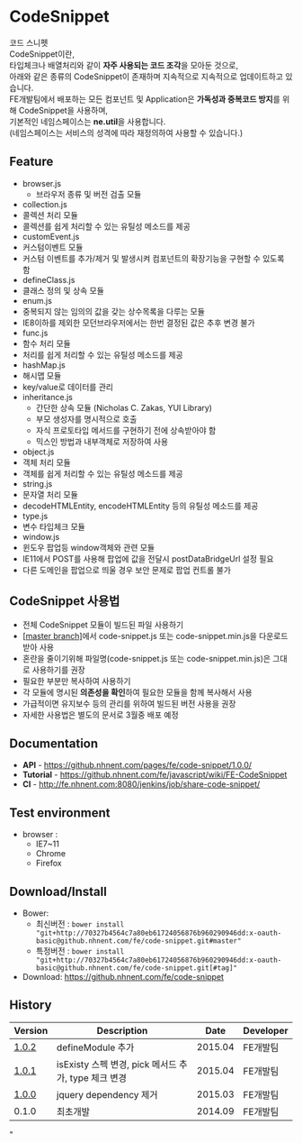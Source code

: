 CodeSnippet
======================
코드 스니펫<br>
CodeSnippet이란, <br>
타입체크나 배열처리와 같이 **자주 사용되는 코드 조각**을 모아둔 것으로,<br>
아래와 같은 종류의 CodeSnippet이 존재하며 지속적으로 지속적으로 업데이트하고 있습니다.<br>
FE개발팀에서 배포하는 모든 컴포넌트 및 Application은 **가독성과 중복코드 방지**를 위해 CodeSnippet을 사용하며,<br>
기본적인 네임스페이스는 **ne.util**을 사용합니다.<br>
(네임스페이스는 서비스의 성격에 따라 재정의하여 사용할 수 있습니다.)<br>

## Feature
* browser.js
  * 브라우저 종류 및 버전 검출 모듈
* collection.js
 * 콜렉션 처리 모듈
 * 콜렉션를 쉽게 처리할 수 있는 유틸성 메소드를 제공
* customEvent.js
 * 커스텀이벤트 모듈
 * 커스텀 이벤트를 추가/제거 및 발생시켜 컴포넌트의 확장기능을 구현할 수 있도록 함
* defineClass.js
 * 클래스 정의 및 상속 모듈
* enum.js
 * 중복되지 않는 임의의 값을 갖는 상수목록을 다루는 모듈
 * IE8이하를 제외한 모던브라우저에서는 한번 결정된 값은 추후 변경 불가
* func.js
 * 함수 처리 모듈
 * 처리를 쉽게 처리할 수 있는 유틸성 메소드를 제공
* hashMap.js
 * 해시맵 모듈
 * key/value로 데이터를 관리
* inheritance.js
  * 간단한 상속 모듈 (Nicholas C. Zakas, YUI Library)
  * 부모 생성자를 명시적으로 호출
  * 자식 프로토타입 메서드를 구현하기 전에 상속받아야 함
  * 믹스인 방법과 내부객체로 저장하여 사용
* object.js
 * 객체 처리 모듈
 * 객체를 쉽게 처리할 수 있는 유틸성 메소드를 제공
* string.js
 * 문자열 처리 모듈
 * decodeHTMLEntity, encodeHTMLEntity 등의 유틸성 메소드를 제공
* type.js
 * 변수 타입체크 모듈
* window.js
 * 윈도우 팝업등 window객체와 관련 모듈
 * IE11에서 POST를 사용해 팝업에 값을 전달시 postDataBridgeUrl 설정 필요
 * 다른 도메인을 팝업으로 띄울 경우 보안 문제로 팝업 컨트롤 불가

## CodeSnippet 사용법
* 전체 CodeSnippet 모듈이 빌드된 파일 사용하기
 * [[master branch]](https://github.nhnent.com/FE/Share-CodeSnippet)에서 code-snippet.js 또는 code-snippet.min.js을 다운로드 받아 사용
 * 혼란을 줄이기위해 파일명(code-snippet.js 또는 code-snippet.min.js)은 그대로 사용하기를 권장
* 필요한 부분만 복사하여 사용하기
 * 각 모듈에 명시된 **의존성을 확인**하여 필요한 모듈을 함께 복사해서 사용
 * 가급적이면 유지보수 등의 관리를 위하여 빌드된 버전 사용을 권장
* 자세한 사용법은 별도의 문서로 3월중 배포 예정

## Documentation
* **API** - https://github.nhnent.com/pages/fe/code-snippet/1.0.0/
* **Tutorial** - https://github.nhnent.com/fe/javascript/wiki/FE-CodeSnippet
* **CI** - http://fe.nhnent.com:8080/jenkins/job/share-code-snippet/

## Test environment
* browser : 
   * IE7~11
   * Chrome
   * Firefox

## Download/Install
* Bower: 
   * 최신버전 :  `bower install "git+http://70327b4564c7a80eb61724056876b960290946dd:x-oauth-basic@github.nhnent.com/fe/code-snippet.git#master"`
   * 특정버전 : `bower install "git+http://70327b4564c7a80eb61724056876b960290946dd:x-oauth-basic@github.nhnent.com/fe/code-snippet.git[#tag]"`
* Download: https://github.nhnent.com/fe/code-snippet


## History
| Version | Description | Date | Developer |
| ---- | ---- | ---- | ---- |
| <a href="https://github.nhnent.com/pages/fe/code-snippet/1.0.2/">1.0.2</a> | defineModule 추가 | 2015.04 | FE개발팀 |
| <a href="https://github.nhnent.com/pages/fe/code-snippet/1.0.1/">1.0.1</a> | isExisty 스펙 변경, pick 메서드 추가, type 체크 변경 | 2015.04 | FE개발팀 |
| <a href="https://github.nhnent.com/pages/fe/code-snippet/1.0.0/">1.0.0</a> | jquery dependency 제거 | 2015.03 | FE개발팀 |
| 0.1.0 | 최초개발 | 2014.09 | FE개발팀 |
"

